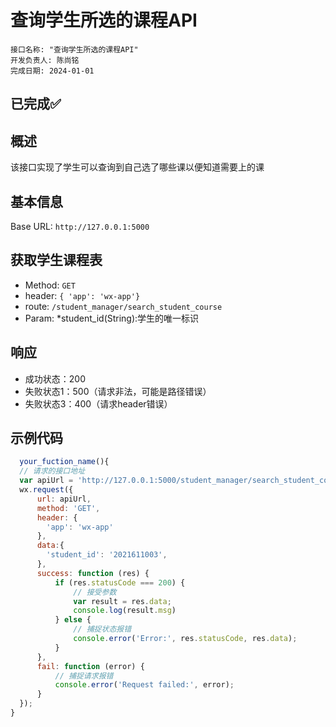 <!--
 * @Author: hiddenSharp429 z404878860@163.com
 * @Date: 2024-07-02 00:12:48
 * @LastEditors: hiddenSharp429 z404878860@163.com
 * @LastEditTime: 2024-07-02 10:51:46
 * @FilePath: /Student Attendance System/docs/API/查询学生所选的课程API.md
 * @Description: 这是默认设置,请设置`customMade`, 打开koroFileHeader查看配置 进行设置: https://github.com/OBKoro1/koro1FileHeader/wiki/%E9%85%8D%E7%BD%AE
-->
# 查询学生所选的课程API
```
接口名称: "查询学生所选的课程API"
开发负责人: 陈尚铭
完成日期: 2024-01-01
```

## **已完成**✅

## 概述

该接口实现了学生可以查询到自己选了哪些课以便知道需要上的课

## 基本信息

Base URL: `http://127.0.0.1:5000`

## 获取学生课程表

- Method: `GET`
- header: `{ 'app': 'wx-app'}`
- route: `/student_manager/search_student_course`
- Param:
  *student_id(String):学生的唯一标识

## 响应

- 成功状态：200
- 失败状态1：500（请求非法，可能是路径错误）
- 失败状态3：400（请求header错误）

## 示例代码

```Javascript
  your_fuction_name(){
  // 请求的接口地址
  var apiUrl = 'http://127.0.0.1:5000/student_manager/search_student_course';
  wx.request({
      url: apiUrl,
      method: 'GET',
      header: {
        'app': 'wx-app'
      },
      data:{
        'student_id': '2021611003',
      },
      success: function (res) {
          if (res.statusCode === 200) {
              // 接受参数
              var result = res.data;
              console.log(result.msg)
          } else {
              // 捕捉状态报错
              console.error('Error:', res.statusCode, res.data);
          }
      },
      fail: function (error) {
          // 捕捉请求报错
          console.error('Request failed:', error);
      }
  });
}
```